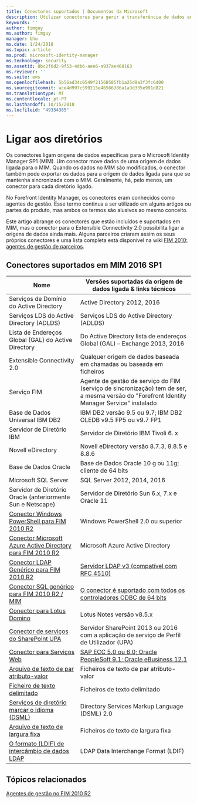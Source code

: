 ```yaml
---
title: Conectores suportados | Documentos da Microsoft
description: Utilizar conectores para gerir a transferência de dados entre MIM e as suas origens de dados ligadas.
keywords: ''
author: fimguy
ms.author: fimguy
manager: bhu
ms.date: 1/24/2018
ms.topic: article
ms.prod: microsoft-identity-manager
ms.technology: security
ms.assetid: 8bc2f6d2-9f53-4db6-aee6-a937ae468163
ms.reviewer: ''
ms.suite: ems
ms.openlocfilehash: 5b56ad34c0549f21568585fb1a25d9a3f3fc6d00
ms.sourcegitcommit: ace4d997c599215e46566386a1a3d335e991d821
ms.translationtype: MT
ms.contentlocale: pt-PT
ms.lasthandoff: 10/15/2018
ms.locfileid: "49334385"
---
```

# <a name="connect-to-your-directories"></a>Ligar aos diretórios

Os conectores ligam origens de dados específicas para o Microsoft Identity Manager SP1 (MIM). Um conector move dados de uma origem de dados ligada para o MIM. Quando os dados no MIM são modificados, o conector também pode exportar os dados para a origem de dados ligada para que se mantenha sincronizada com o MIM. Geralmente, há, pelo menos, um conector para cada diretório ligado.

No Forefront Identity Manager, os conectores eram conhecidos como agentes de gestão. Esse termo continua a ser utilizado em alguns artigos ou partes do produto, mas ambos os termos são alusivos ao mesmo conceito.

Este artigo abrange os conectores que estão incluídos e suportados em MIM, mas o conector para o Extensible Connectivity 2.0 possibilita ligar a origens de dados ainda mais. Alguns parceiros criaram assim os seus próprios conectores e uma lista completa está disponível na wiki [FIM 2010: agentes de gestão de parceiros](http://social.technet.microsoft.com/wiki/contents/articles/1589.fim-2010-management-agents-from-partners.aspx).

## <a name="supported-connectors-in-mim-2016-sp1"></a>Conectores suportados em MIM 2016 SP1

| Nome | Versões suportadas da origem de dados ligada & links técnicos |
| ---- | ----------------------------------------------- |
| Serviços de Domínio do Active Directory | Active Directory 2012, 2016 |
| Serviços LDS do Active Directory (ADLDS) | Serviços LDS do Active Directory (ADLDS) |
| Lista de Endereços Global (GAL) do Active Directory | Do Active Directory lista de endereços Global (GAL) – Exchange 2013, 2016 |
| Extensible Connectivity 2.0 | Qualquer origem de dados baseada em chamadas ou baseada em ficheiros |
| Serviço FIM | Agente de gestão de serviço do FIM (serviço de sincronização) tem de ser, a mesma versão do "Forefront Identity Manager Service" instalado |
| Base de Dados Universal IBM DB2 | IBM DB2 versão 9.5 ou 9.7; IBM DB2 OLEDB v9.5 FP5 ou v9.7 FP1 |
| Servidor de Diretório IBM | Servidor de Diretório IBM Tivoli 6. x |
| Novell eDirectory | Novell eDirectory versão 8.7.3, 8.8.5 e 8.8.6 |
| Base de Dados Oracle | Base de Dados Oracle 10 g ou 11g; cliente de 64 bits |
| Microsoft SQL Server | SQL Server 2012, 2014, 2016 |
| Servidor de Diretório Oracle (anteriormente Sun e Netscape) | Servidor de Diretório Sun 6.x, 7.x e Oracle 11 |
| [Conector Windows PowerShell para FIM 2010 R2](https://msdn.microsoft.com/library/dn640417.aspx) | Windows PowerShell 2.0 ou superior |
| [Conector Microsoft Azure Active Directory para FIM 2010 R2](https://msdn.microsoft.com/library/dn511001.aspx) | Microsoft Azure Active Directory |
| [Conector LDAP Genérico para FIM 2010 R2](https://msdn.microsoft.com/library/dn510997.aspx) | [Servidor LDAP v3 (compatível com RFC 4510)](https://docs.microsoft.com/azure/active-directory/connect/active-directory-aadconnectsync-connector-genericldap) |
| [Conector SQL genérico para FIM 2010 R2 / MIM](https://msdn.microsoft.com/library/dn510997.aspx) | [O conector é suportado com todos os controladores ODBC de 64 bits](https://docs.microsoft.com/azure/active-directory/connect/active-directory-aadconnectsync-connector-genericsql) |
| [Conector para Lotus Domino](https://msdn.microsoft.com/library/hh859750.aspx) | Lotus Notes versão v8.5.x |
| [Conector de serviços do SharePoint UPA](https://msdn.microsoft.com/library/dn511003.aspx) | Servidor SharePoint 2013 ou 2016 com a aplicação de serviço de Perfil de Utilizador (UPA) |
| [Conector para Serviços Web](https://www.microsoft.com/en-us/download/details.aspx?id=51495) | [SAP ECC 5.0 ou 6.0; Oracle PeopleSoft 9.1; Oracle eBusiness 12.1](https://docs.microsoft.com/microsoft-identity-manager/reference/microsoft-identity-manager-2016-ma-ws) |
| [Arquivo de texto de par atributo-valor](https://technet.microsoft.com/library/cc708644(v=ws.10).aspx) | Ficheiros de texto de par atributo-valor |
| [Ficheiro de texto delimitado](https://technet.microsoft.com/library/cc720612(v=ws.10).aspx) | Ficheiros de texto delimitado |
| [Serviços de diretório marcar o idioma (DSML)](https://technet.microsoft.com/library/cc720660(v=ws.10).aspx) | Directory Services Markup Language (DSML) 2.0 |
| [Arquivo de texto de largura fixa](https://technet.microsoft.com/library/cc720633(v=ws.10).aspx) | Ficheiros de texto de largura fixa |
| [O formato (LDIF) de intercâmbio de dados LDAP](https://technet.microsoft.com/library/cc708662(v=ws.10).aspx) | LDAP Data Interchange Format (LDIF) |

## <a name="related-topics"></a>Tópicos relacionados

[Agentes de gestão no FIM 2010 R2](https://technet.microsoft.com/library/jj133885.aspx)

